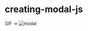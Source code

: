 # creating-modal-js
GIF ->
![modal](https://user-images.githubusercontent.com/117707959/220891744-33d32654-8e56-4e0f-99a8-1b2bbe73b4ba.gif)
